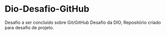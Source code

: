 # Dio-Desafio-GitHub
Desafio a ser concluído sobre Git/GitHub
Desafio da DIO, Repositório criado para desafio de projeto.
